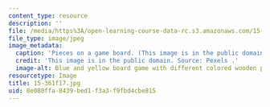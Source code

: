 ```yaml
---
content_type: resource
description: ''
file: /media/https%3A/open-learning-course-data-rc.s3.amazonaws.com/15-361-executing-strategy-for-results-fall-2017/8e080ffa8439bed1f3a3f9fbd4cbe815_15-361f17.jpg
file_type: image/jpeg
image_metadata:
  caption: 'Pieces on a game board. (This image is in the public domain. Source: [Pexels](https://www.pexels.com/photo/blue-and-yellow-board-game-207924/).)'
  credit: 'This image is in the public domain. Source: Pexels .'
  image-alt: Blue and yellow board game with different colored wooden pieces and dice.
resourcetype: Image
title: 15-361f17.jpg
uid: 8e080ffa-8439-bed1-f3a3-f9fbd4cbe815
---
```

